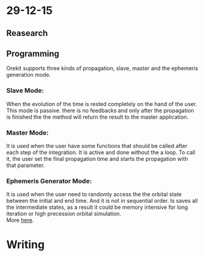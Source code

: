 # 29-12-15
## Reasearch
## Programming
Orekit supports three kinds of propagation, slave, master and the ephemeris generation mode.

### Slave Mode:
When the evolution of the time is rested completely on the hand of the user. This mode is passive. there is no feedbacks and only after the propagation is finished the the method will return the result to the master application.

### Master Mode:
It is used when the user have some functions that should be called after each step of the integration. It is active and done without the a loop. To call it, the user set the final propagation time and starts the propagation with that parameter.

### Ephemeris Generator Mode:
It is used when the user need to randomly access the the orbital state between the initial and end time. And it is not in sequential order. Is saves all the intermediate states, as a result it could be memory intensive for long iteration or high precession orbital simulation.        
More [here](https://www.orekit.org/static/architecture/propagation.html).

# Writing
